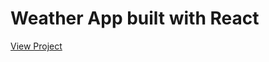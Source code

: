 # Weather App built with React
<a href='http://react-weather-app-six-omega.vercel.app/' target='_blank'>View Project </a>
